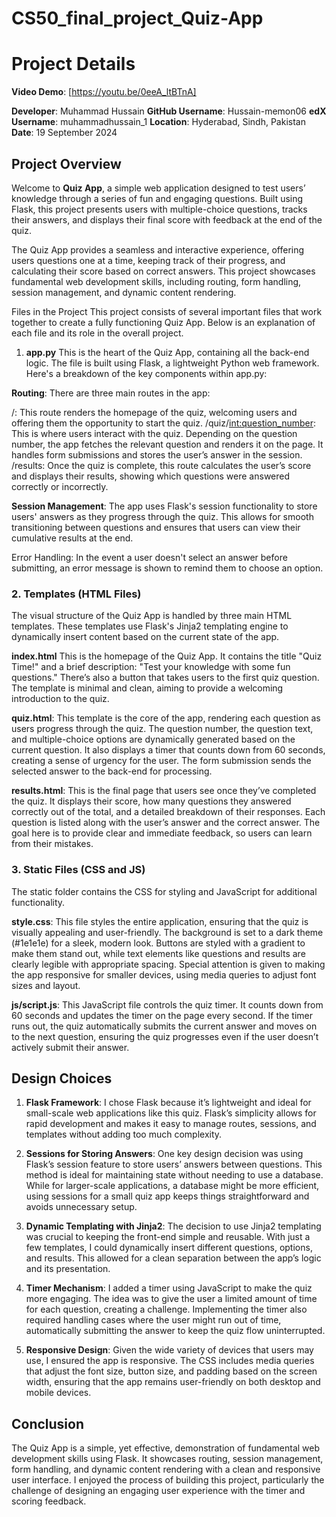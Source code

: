 # CS50_final_project_Quiz-App

# Project Details

**Video Demo**: [https://youtu.be/0eeA_ltBTnA]

**Developer**: Muhammad Hussain
**GitHub Username**: Hussain-memon06
**edX Username**: muhammadhussain_1
**Location**: Hyderabad, Sindh, Pakistan
**Date**: 19 September 2024

## Project Overview

Welcome to **Quiz App**, a simple web application designed to test users’ knowledge through a series of fun and engaging questions. Built using Flask, this project presents users with multiple-choice questions, tracks their answers, and displays their final score with feedback at the end of the quiz.

The Quiz App provides a seamless and interactive experience, offering users questions one at a time, keeping track of their progress, and calculating their score based on correct answers. This project showcases fundamental web development skills, including routing, form handling, session management, and dynamic content rendering.


Files in the Project
This project consists of several important files that work together to create a fully functioning Quiz App. Below is an explanation of each file and its role in the overall project.

1. **app.py**
This is the heart of the Quiz App, containing all the back-end logic. The file is built using Flask, a lightweight Python web framework. Here's a breakdown of the key components within app.py:

**Routing**: There are three main routes in the app:

/: This route renders the homepage of the quiz, welcoming users and offering them the opportunity to start the quiz.
/quiz/<int:question_number>: This is where users interact with the quiz. Depending on the question number, the app fetches the relevant question and renders it on the page. It handles form submissions and stores the user’s answer in the session.
/results: Once the quiz is complete, this route calculates the user’s score and displays their results, showing which questions were answered correctly or incorrectly.

**Session Management**: The app uses Flask's session functionality to store users' answers as they progress through the quiz. This allows for smooth transitioning between questions and ensures that users can view their cumulative results at the end.

Error Handling: In the event a user doesn't select an answer before submitting, an error message is shown to remind them to choose an option.

### 2. **Templates (HTML Files)**

The visual structure of the Quiz App is handled by three main HTML templates. These templates use Flask's Jinja2 templating engine to dynamically insert content based on the current state of the app.

**index.html** This is the homepage of the Quiz App. It contains the title "Quiz Time!" and a brief description: "Test your knowledge with some fun questions." There’s also a button that takes users to the first quiz question. The template is minimal and clean, aiming to provide a welcoming introduction to the quiz.

**quiz.html**: This template is the core of the app, rendering each question as users progress through the quiz. The question number, the question text, and multiple-choice options are dynamically generated based on the current question. It also displays a timer that counts down from 60 seconds, creating a sense of urgency for the user. The form submission sends the selected answer to the back-end for processing.

**results.html**: This is the final page that users see once they’ve completed the quiz. It displays their score, how many questions they answered correctly out of the total, and a detailed breakdown of their responses. Each question is listed along with the user’s answer and the correct answer. The goal here is to provide clear and immediate feedback, so users can learn from their mistakes.

### 3. **Static Files (CSS and JS)**

The static folder contains the CSS for styling and JavaScript for additional functionality.

**style.css**: This file styles the entire application, ensuring that the quiz is visually appealing and user-friendly. The background is set to a dark theme (#1e1e1e) for a sleek, modern look. Buttons are styled with a gradient to make them stand out, while text elements like questions and results are clearly legible with appropriate spacing. Special attention is given to making the app responsive for smaller devices, using media queries to adjust font sizes and layout.

**js/script.js**: This JavaScript file controls the quiz timer. It counts down from 60 seconds and updates the timer on the page every second. If the timer runs out, the quiz automatically submits the current answer and moves on to the next question, ensuring the quiz progresses even if the user doesn’t actively submit their answer.

## Design Choices

1. **Flask Framework**: I chose Flask because it’s lightweight and ideal for small-scale web applications like this quiz. Flask’s simplicity allows for rapid development and makes it easy to manage routes, sessions, and templates without adding too much complexity.

2. **Sessions for Storing Answers**: One key design decision was using Flask’s session feature to store users’ answers between questions. This method is ideal for maintaining state without needing to use a database. While for larger-scale applications, a database might be more efficient, using sessions for a small quiz app keeps things straightforward and avoids unnecessary setup.

3. **Dynamic Templating with Jinja2**: The decision to use Jinja2 templating was crucial to keeping the front-end simple and reusable. With just a few templates, I could dynamically insert different questions, options, and results. This allowed for a clean separation between the app’s logic and its presentation.

4. **Timer Mechanism**: I added a timer using JavaScript to make the quiz more engaging. The idea was to give the user a limited amount of time for each question, creating a challenge. Implementing the timer also required handling cases where the user might run out of time, automatically submitting the answer to keep the quiz flow uninterrupted.

5. **Responsive Design**: Given the wide variety of devices that users may use, I ensured the app is responsive. The CSS includes media queries that adjust the font size, button size, and padding based on the screen width, ensuring that the app remains user-friendly on both desktop and mobile devices.

## Conclusion

The Quiz App is a simple, yet effective, demonstration of fundamental web development skills using Flask. It showcases routing, session management, form handling, and dynamic content rendering with a clean and responsive user interface. I enjoyed the process of building this project, particularly the challenge of designing an engaging user experience with the timer and scoring feedback.
